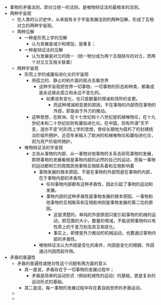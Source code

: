 - 事物的矛盾法则，即对立统一的法则，是唯物辩证法的最根本的法则。
- 两种宇宙观
	- 在人类的认识史中，从来就有关于宇宙发展法则的两种见解，形成了互相对立的两种宇宙观。
	- 两种见解
		- 一种是形而上学的见解
			- 认为发展是减少和增加，是重复；
		- 一种是辩证法的见解
			- 认为发展是对立的统一（统一物分成为两个互相排斥的对立，而两个对立又互相关联着）
	- 两种宇宙观
		- 形而上学的或庸俗进化论的宇宙观
			- 用孤立的、静止的和片面的观点去看世界
				- 这种宇宙观把世界一切事物，一切事物的形态和种类，都看成是永远彼此孤立和永远不变化的。
					- 如果说有变化，也只是数量的增减和场所的变更。
						- 而这种增减和变更的原因，不在事物的内部而在事物的外部，即是由于外力的推动。
			- 这种思想，在欧洲，在十七世纪和十八世纪是机械唯物论，在十九世纪末和二十世纪初则有庸俗进化论。在中国，则有所谓“天不变，道亦不变”的形而上学的思想，曾经长期地为腐朽了的封建统治阶级所拥护。近百年来输入了欧洲的机械唯物论和庸俗进化论，则为资产阶级所拥护。
		- 唯物辩证法的宇宙观
			- 主张从事物的内部、从一事物对他事物的关系去研究事物的发展，即把事物的发展看做是事物内部的必然的自己的运动，而每一事物的运动都和它的周围其他事物互相联系着和互相影响着
				- 事物发展的根本原因，不是在事物的外部而是在事物的内部，在于事物内部的矛盾性。
					- 任何事物内部都有这种矛盾性，因此引起了事物的运动和发展。
					- 事物内部的这种矛盾性是事物发展的根本原因，一事物和他事物的互相联系和互相影响则是事物发展的第二位的原因。
						- 这是清楚的，单纯的外部原因只能引起事物的机械的运动，即范围的大小，数量的增减，不能说明事物何以有性质上的千差万别及其互相变化。
						- 事实上，即使是外力推动的机械运动，也要通过事物内部的矛盾性。
				- 唯物辩证法认为外因是变化的条件，内因是变化的根据，外因通过内因而起作用。
- 矛盾的普遍性
	- 矛盾的普遍性或绝对性这个问题有两方面的意义
		- 其一是说，矛盾存在于一切事物的发展过程中；
			- 矛盾是简单的运动形式（例如机械性的运动）的基础，更是复杂的运动形式的基础。
		- 其二是说，每一事物的发展过程中存在着自始至终的矛盾运动。
	-
	-